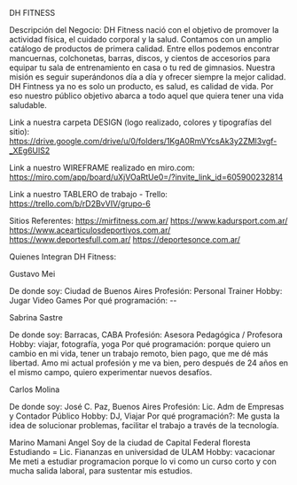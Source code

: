 DH FITNESS

Descripción del Negocio: 
DH Fitness nació con el objetivo de promover la actividad física, el cuidado corporal y la salud. Contamos con un amplio catálogo de productos de primera calidad. Entre ellos podemos encontrar mancuernas, colchonetas, barras, discos, y cientos de accesorios para equipar tu sala de entrenamiento en casa o tu red de gimnasios.
Nuestra misión es seguir superándonos día a día y ofrecer siempre la mejor calidad. DH Fintness ya no es solo un producto, es salud, es calidad de vida. Por eso nuestro público objetivo abarca a todo aquel que quiera tener una vida saludable.

Link a nuestra carpeta DESIGN (logo  realizado, colores y tipografías del sitio): https://drive.google.com/drive/u/0/folders/1KgA0RmVYcsAk3y2ZMl3vgf-_XEg6UlS2

Link a nuestro WIREFRAME realizado en miro.com:  https://miro.com/app/board/uXjVOaRtUe0=/?invite_link_id=605900232814

Link a nuestro TABLERO de trabajo - Trello: https://trello.com/b/rD2BvVIV/grupo-6 

Sitios Referentes:
https://mirfitness.com.ar/
https://www.kadursport.com.ar/
https://www.acearticulosdeportivos.com.ar/
https://www.deportesfull.com.ar/
https://deportesonce.com.ar/


Quienes Integran DH Fitness:

Gustavo Mei

De donde soy: Ciudad de Buenos Aires
Profesión: Personal Trainer
Hobby: Jugar Video Games
Por qué programación: -- 

Sabrina Sastre

De donde soy: Barracas, CABA
Profesión: Asesora Pedagógica / Profesora
Hobby: viajar, fotografía, yoga
Por qué programación: porque quiero un cambio en mi vida, tener un trabajo remoto, bien pago,  que me dé más libertad. Amo mi actual profesión y me va bien, pero después de 24 años en el mismo campo, quiero experimentar nuevos desafíos.

Carlos Molina

De donde soy: José C. Paz, Buenos Aires
Profesión: Lic. Adm de Empresas y Contador Público
Hobby: DJ, Viajar
Por qué programación?: Me gusta la idea de solucionar problemas, facilitar el trabajo a través de la tecnología.

Marino Mamani Angel
Soy de la ciudad de Capital Federal floresta
Estudiando = Lic. Fiananzas en universidad de ULAM
Hobby: vacacionar
Me meti a estudiar programacion porque lo vi como un curso corto y con mucha salida laboral, para sustentar mis estudios.




